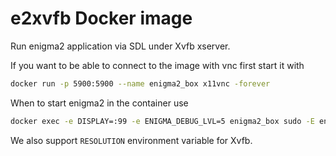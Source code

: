 # e2xvfb Docker image
Run enigma2 application via SDL under Xvfb xserver.

If you want to be able to connect to the image with vnc first start it with
```bash
docker run -p 5900:5900 --name enigma2_box x11vnc -forever
```
When to start enigma2 in the container use
```bash
docker exec -e DISPLAY=:99 -e ENIGMA_DEBUG_LVL=5 enigma2_box sudo -E enigma2
```
We also support `RESOLUTION` environment variable for Xvfb.